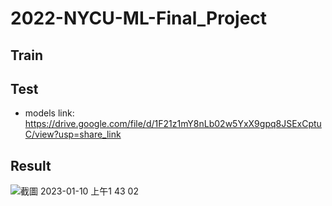 # 2022-NYCU-ML-Final_Project
## Train

## Test
- models link: https://drive.google.com/file/d/1F21z1mY8nLb02w5YxX9gpq8JSExCptuC/view?usp=share_link

## Result
![截圖 2023-01-10 上午1 43 02](https://user-images.githubusercontent.com/96174316/211377030-0016b2b5-bda8-4c32-82f7-0e11bc4b7d28.png)
